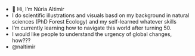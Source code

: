 - 👋 Hi, I’m Núria Altimir
- I do scientific illustrations and visuals basd on my background in natural sciences (PhD Forest Ecology) and my self-learned whatever skills
- I’m currently learning how to navigate this world after turning 50.
- I would like people to understand the urgency of global changes, how???
- @naltimir

<!---
nuriaaltimir/nuriaaltimir is a ✨ special ✨ repository because its `README.md` (this file) appears on your GitHub profile.
You can click the Preview link to take a look at your changes.
--->
